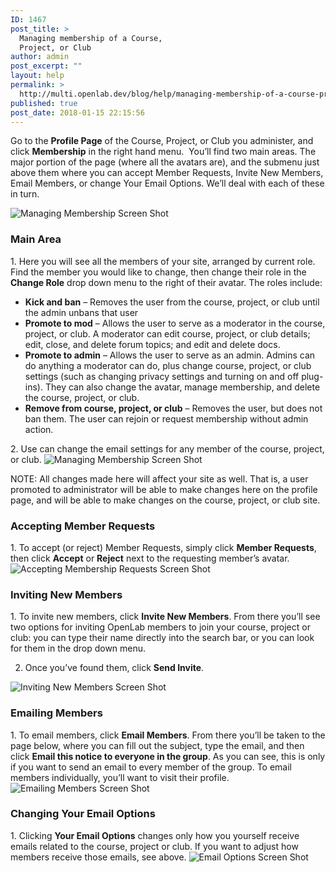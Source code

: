 ```yaml
---
ID: 1467
post_title: >
  Managing membership of a Course,
  Project, or Club
author: admin
post_excerpt: ""
layout: help
permalink: >
  http://multi.openlab.dev/blog/help/managing-membership-of-a-course-project-or-club/
published: true
post_date: 2018-01-15 22:15:56
---
```

Go to the <strong>Profile Page</strong> of the Course, Project, or Club you administer, and click <strong>Membership</strong> in the right hand menu.  You’ll find two main areas. The major portion of the page (where all the avatars are), and the submenu just above them where you can accept Member Requests, Invite New Members, Email Members, or change Your Email Options. We’ll deal with each of these in turn.

<img class="alignnone wp-image-36490 size-full" src="https://openlab.citytech.cuny.edu/wp-content/uploads/2012/08/Managing_Membership_1_V2.png" sizes="(max-width: 1200px) 100vw, 1200px" srcset="https://openlab.citytech.cuny.edu/wp-content/uploads/2012/08/Managing_Membership_1_V2.png 1200w, https://openlab.citytech.cuny.edu/wp-content/uploads/2012/08/Managing_Membership_1_V2-300x149.png 300w, https://openlab.citytech.cuny.edu/wp-content/uploads/2012/08/Managing_Membership_1_V2-1024x507.png 1024w, https://openlab.citytech.cuny.edu/wp-content/uploads/2012/08/Managing_Membership_1_V2-32x16.png 32w" alt="Managing Membership Screen Shot" />
<h3><strong>Main Area</strong></h3>
1. Here you will see all the members of your site, arranged by current role. Find the member you would like to change, then change their role in the <strong>Change Role</strong> drop down menu to the right of their avatar. The roles include:
<ul>
 	<li><strong>Kick and ban</strong> – Removes the user from the course, project, or club until the admin unbans that user</li>
 	<li><strong>Promote to mod</strong> – Allows the user to serve as a moderator in the course, project, or club. A moderator can edit course, project, or club details; edit, close, and delete forum topics; and edit and delete docs.</li>
 	<li><strong>Promote to admin</strong> – Allows the user to serve as an admin. Admins can do anything a moderator can do, plus change course, project, or club settings (such as changing privacy settings and turning on and off plug-ins). They can also change the avatar, manage membership, and delete the course, project, or club.</li>
 	<li><strong>Remove from course, project, or club</strong> – Removes the user, but does not ban them. The user can rejoin or request membership without admin action.</li>
</ul>
2. Use can change the email settings for any member of the course, project, or club.

<img class="alignnone wp-image-36492 size-full" src="https://openlab.citytech.cuny.edu/wp-content/uploads/2012/08/Managing_Membership_2_V2.png" sizes="(max-width: 1200px) 100vw, 1200px" srcset="https://openlab.citytech.cuny.edu/wp-content/uploads/2012/08/Managing_Membership_2_V2.png 1200w, https://openlab.citytech.cuny.edu/wp-content/uploads/2012/08/Managing_Membership_2_V2-300x149.png 300w, https://openlab.citytech.cuny.edu/wp-content/uploads/2012/08/Managing_Membership_2_V2-1024x507.png 1024w, https://openlab.citytech.cuny.edu/wp-content/uploads/2012/08/Managing_Membership_2_V2-32x16.png 32w" alt="Managing Membership Screen Shot" />

NOTE: All changes made here will affect your site as well. That is, a user promoted to administrator will be able to make changes here on the profile page, and will be able to make changes on the course, project, or club site.
<h3><strong>Accepting Member Requests</strong></h3>
1. To accept (or reject) Member Requests, simply click <strong>Member Requests</strong>, then click <strong>Accept</strong> or <strong>Reject</strong> next to the requesting member’s avatar.

<img class="alignnone wp-image-36493 size-full" src="https://openlab.citytech.cuny.edu/wp-content/uploads/2012/08/Managing_Membership_3_V2.png" sizes="(max-width: 1188px) 100vw, 1188px" srcset="https://openlab.citytech.cuny.edu/wp-content/uploads/2012/08/Managing_Membership_3_V2.png 1188w, https://openlab.citytech.cuny.edu/wp-content/uploads/2012/08/Managing_Membership_3_V2-300x128.png 300w, https://openlab.citytech.cuny.edu/wp-content/uploads/2012/08/Managing_Membership_3_V2-1024x436.png 1024w, https://openlab.citytech.cuny.edu/wp-content/uploads/2012/08/Managing_Membership_3_V2-32x14.png 32w" alt="Accepting Membership Requests Screen Shot" />
<h3><strong>Inviting New Members</strong></h3>
1. To invite new members, click <strong>Invite New Members</strong>. From there you’ll see two options for inviting OpenLab members to join your course, project or club: you can type their name directly into the search bar, or you can look for them in the drop down menu.

2. Once you’ve found them, click <strong>Send Invite</strong>.

<img class="alignnone wp-image-36494 size-full" src="https://openlab.citytech.cuny.edu/wp-content/uploads/2012/08/Managing_Membership_4_v2.png" sizes="(max-width: 1200px) 100vw, 1200px" srcset="https://openlab.citytech.cuny.edu/wp-content/uploads/2012/08/Managing_Membership_4_v2.png 1200w, https://openlab.citytech.cuny.edu/wp-content/uploads/2012/08/Managing_Membership_4_v2-300x155.png 300w, https://openlab.citytech.cuny.edu/wp-content/uploads/2012/08/Managing_Membership_4_v2-1024x527.png 1024w, https://openlab.citytech.cuny.edu/wp-content/uploads/2012/08/Managing_Membership_4_v2-32x16.png 32w" alt="Inviting New Members Screen Shot" />
<h3><strong>Emailing Members</strong></h3>
1. To email members, click <strong>Email Members</strong>. From there you’ll be taken to the page below, where you can fill out the subject, type the email, and then click <strong>Email this notice to everyone in the group</strong>. As you can see, this is only if you want to send an email to every member of the group. To email members individually, you’ll want to visit their profile.

<img class="alignnone wp-image-36495 size-full" src="https://openlab.citytech.cuny.edu/wp-content/uploads/2012/08/Managing_Membership_5_V2.png" sizes="(max-width: 1200px) 100vw, 1200px" srcset="https://openlab.citytech.cuny.edu/wp-content/uploads/2012/08/Managing_Membership_5_V2.png 1200w, https://openlab.citytech.cuny.edu/wp-content/uploads/2012/08/Managing_Membership_5_V2-300x149.png 300w, https://openlab.citytech.cuny.edu/wp-content/uploads/2012/08/Managing_Membership_5_V2-1024x507.png 1024w, https://openlab.citytech.cuny.edu/wp-content/uploads/2012/08/Managing_Membership_5_V2-32x16.png 32w" alt="Emailing Members Screen Shot" />
<h3><strong>Changing Your Email Options</strong></h3>
1. Clicking <strong>Your Email Options</strong> changes only how you yourself receive emails related to the course, project or club. If you want to adjust how members receive those emails, see above.

<img class="alignnone wp-image-36496 size-full" src="https://openlab.citytech.cuny.edu/wp-content/uploads/2012/08/Managing_Membership_6_V2.png" sizes="(max-width: 1200px) 100vw, 1200px" srcset="https://openlab.citytech.cuny.edu/wp-content/uploads/2012/08/Managing_Membership_6_V2.png 1200w, https://openlab.citytech.cuny.edu/wp-content/uploads/2012/08/Managing_Membership_6_V2-300x149.png 300w, https://openlab.citytech.cuny.edu/wp-content/uploads/2012/08/Managing_Membership_6_V2-1024x507.png 1024w, https://openlab.citytech.cuny.edu/wp-content/uploads/2012/08/Managing_Membership_6_V2-32x16.png 32w" alt="Email Options Screen Shot" />